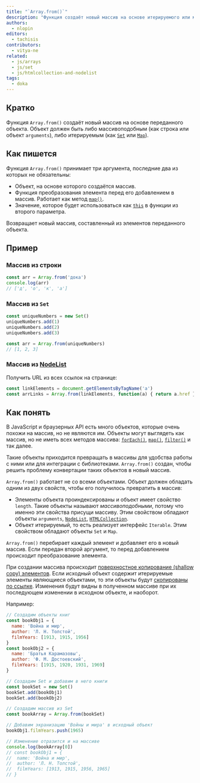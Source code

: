 ```yaml
---
title: "`Array.from()`"
description: "Функция создаёт новый массив на основе итерируемого или массивоподобного объекта."
authors:
  - nlopin
editors:
  - tachisis
contributors:
  - vitya-ne
related:
  - js/arrays
  - js/set
  - js/htmlcollection-and-nodelist
tags:
  - doka
---
```


## Кратко

Функция `Array.from()` создаёт новый массив на основе переданного объекта. Объект должен быть либо массивоподобным (как строка или объект `arguments`), либо итерируемым (как [`Set`](/js/set/) или [`Map`](/js/map/)).

## Как пишется

Функция `Array.from()` принимает три аргумента, последние два из которых не обязательны:

- Объект, на основе которого создаётся массив.
- Функция преобразования элемента перед его добавлением в массив. Работает как метод [`map()`](/js/array-map/).
- Значение, которое будет использоваться как [`this`](/js/function-context/) в функции из второго параметра.

Возвращает новый массив, составленный из элементов переданного объекта.

## Пример

### Массив из строки

```js
const arr = Array.from('дока')
console.log(arr)
// ['д', 'о', 'к', 'а']
```

### Массив из `Set`

```js
const uniqueNumbers = new Set()
uniqueNumbers.add(1)
uniqueNumbers.add(2)
uniqueNumbers.add(3)

const arr = Array.from(uniqueNumbers)
// [1, 2, 3]
```

### Массив из [NodeList](/js/htmlcollection-and-nodelist/)

Получить URL из всех ссылок на странице:

```js
const linkElements = document.getElementsByTagName('a')
const arrLinks = Array.from(linkElements, function(a) { return a.href })
```

## Как понять

В JavaScript и браузерных API есть много объектов, которые очень похожи на массив, но не являются им. Объекты могут выглядеть как массив, но не иметь всех методов массива: [`forEach()`](/js/array-foreach/), [`map()`](/js/array-map/), [`filter()`](/js/array-filter/) и так далее.

Такие объекты приходится превращать в массивы для удобства работы с ними или для интеграции с библиотеками. `Array.from()` создан, чтобы решить проблему конвертации таких объектов в новый массив.

`Array.from()` работает не со всеми объектами. Объект должен обладать одним из двух свойств, чтобы его получилось превратить в массив:

- Элементы объекта проиндексированы и объект имеет свойство `length`. Такие объекты называют _массивоподобными_, потому что именно эти свойства присущи массиву. Этим свойством обладают объекты `arguments`, [`NodeList`](/js/htmlcollection-and-nodelist/), [`HTMLCollection`](/js/htmlcollection-and-nodelist/).
- Объект итерируемый, то есть реализует интерфейс `Iterable`. Этим свойством обладают объекты `Set` и `Map`.

`Array.from()` перебирает каждый элемент и добавляет его в новый массив. Если передан второй аргумент, то перед добавлением происходит преобразование элемента.

При создании массива происходит [поверхностное копирование (shallow copy) элементов](/js/shallow-or-deep-clone/). Если исходный объект содержит итерируемые элементы являющиеся объектами, то эти объекты будут [скопированы по ссылке](/js/ref-type-vs-value-type/#ssylochnye-tipy-dannyh). Изменения будут видны в полученном массиве при их последующем изменении в исходном объекте, и наоборот.

Например:

```js
// Создадим объекты книг
const bookObj1 = {
  name: 'Война и мир',
  author: 'Л. Н. Толстой',
  filmYears: [1913, 1915, 1956]
}
const bookObj2 = {
  name: 'Братья Карамазовы',
  author: 'Ф. М. Достоевский',
  filmYears: [1915, 1920, 1931, 1969]
}

// Создадим Set и добавим в него книги
const bookSet = new Set()
bookSet.add(bookObj1)
bookSet.add(bookObj2)

// Создадим массив из Set
const bookArray = Array.from(bookSet)

// Добавим экранизацию 'Войны и мира' в исходный объект
bookObj1.filmYears.push(1965)

// Изменение отразится и на массиве
console.log(bookArray[0])
// const bookObj1 = {
//  name: 'Война и мир',
//  author: 'Л. Н. Толстой',
//  filmYears: [1913, 1915, 1956, 1965]
// }
```
